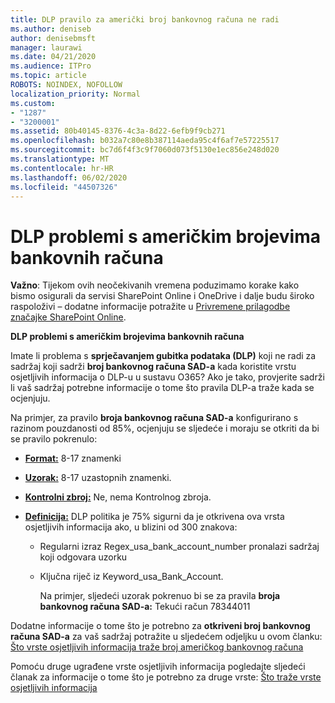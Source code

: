 ```yaml
---
title: DLP pravilo za američki broj bankovnog računa ne radi
ms.author: deniseb
author: denisebmsft
manager: laurawi
ms.date: 04/21/2020
ms.audience: ITPro
ms.topic: article
ROBOTS: NOINDEX, NOFOLLOW
localization_priority: Normal
ms.custom:
- "1287"
- "3200001"
ms.assetid: 80b40145-8376-4c3a-8d22-6efb9f9cb271
ms.openlocfilehash: b032a7c80e8b387114aeda95c4f6af7e57225517
ms.sourcegitcommit: bc7d6f4f3c9f7060d073f5130e1ec856e248d020
ms.translationtype: MT
ms.contentlocale: hr-HR
ms.lasthandoff: 06/02/2020
ms.locfileid: "44507326"
---
```

# <a name="dlp-issues-with-us-bank-account-numbers"></a>DLP problemi s američkim brojevima bankovnih računa

**Važno**: Tijekom ovih neočekivanih vremena poduzimamo korake kako bismo osigurali da servisi SharePoint Online i OneDrive i dalje budu široko raspoloživi – dodatne informacije potražite u [Privremene prilagodbe značajke SharePoint Online](https://aka.ms/ODSPAdjustments).

**DLP problemi s američkim brojevima bankovnih računa**

Imate li problema s **sprječavanjem gubitka podataka (DLP)** koji ne radi za sadržaj koji sadrži **broj bankovnog računa SAD-a** kada koristite vrstu osjetljivih informacija o DLP-u u sustavu O365? Ako je tako, provjerite sadrži li vaš sadržaj potrebne informacije o tome što pravila DLP-a traže kada se ocjenjuju.
  
Na primjer, za pravilo **broja bankovnog računa SAD-a** konfigurirano s razinom pouzdanosti od 85%, ocjenjuju se sljedeće i moraju se otkriti da bi se pravilo pokrenulo:
  
- **[Format:](https://docs.microsoft.com/microsoft-365/compliance/sensitive-information-type-entity-definitions#format-77)** 8-17 znamenki

- **[Uzorak:](https://docs.microsoft.com/microsoft-365/compliance/sensitive-information-type-entity-definitions#pattern-77)** 8-17 uzastopnih znamenki.

- **[Kontrolni zbroj:](https://docs.microsoft.com/microsoft-365/compliance/sensitive-information-type-entity-definitions#checksum-76)** Ne, nema Kontrolnog zbroja.

- **[Definicija:](https://docs.microsoft.com/microsoft-365/compliance/sensitive-information-type-entity-definitions)** DLP politika je 75% sigurni da je otkrivena ova vrsta osjetljivih informacija ako, u blizini od 300 znakova:

  - Regularni izraz Regex_usa_bank_account_number pronalazi sadržaj koji odgovara uzorku

  - Ključna riječ iz Keyword_usa_Bank_Account.

    Na primjer, sljedeći uzorak pokrenuo bi se za pravila **broja bankovnog računa SAD-a:** Tekući račun 78344011

Dodatne informacije o tome što je potrebno za **otkriveni broj bankovnog računa SAD-a** za vaš sadržaj potražite u sljedećem odjeljku u ovom članku: [Što vrste osjetljivih informacija traže broj američkog bankovnog računa](https://docs.microsoft.com/microsoft-365/compliance/sensitive-information-type-entity-definitions#us-bank-account-number)
  
Pomoću druge ugrađene vrste osjetljivih informacija pogledajte sljedeći članak za informacije o tome što je potrebno za druge vrste: [Što traže vrste osjetljivih informacija](https://docs.microsoft.com/microsoft-365/compliance/sensitive-information-type-entity-definitions)
  